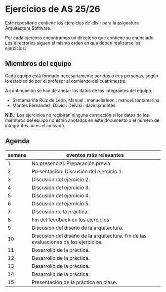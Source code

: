 # Ejercicios de AS 25/26

Este repositorio contiene los ejercicios de elixir para la asignatura
Arquitectura Software.

Por cada ejercicio encontramos un directorio que contiene su
enunciado. Los directorios siguen el mismo orden en que deben
realizarse los ejercicios.

## Miembros del equipo

Cada equipo está formado necesariamente por dos o tres personas, según
lo establecido por el profesor al comienzo del cuatrimestre.

A continuación se han de anotar los datos de los integrantes del equipo:

- Santamariña Ruiz de León, Manuel : manuelsrleon : manuel.santamarina
- Montes Fernández, David : Deivisi : david.j.montes

**N.B.:** Los ejercicios no recibirán ninguna corrección si los datos
de los miembros del equipo no están anotados en este documento o el
número de integrantes no es el indicado.


## Agenda

| semana | eventos más relevantes |
|--------|-------------|
|      1 | No presencial. Preparación previa |
|      2 | Presentación. Discusión del ejercicio 1. |
|      3 | Discusión del ejercicio 2. |
|      4 | Discusión del ejercicio 3. |
|      5 | Discusión del ejercicio 4. |
|      6 | Discusión del ejercicio 5. |
|      7 | Discusión de la práctica. |
|      8 | Fin del feedback en los ejercicios. |
|      9 | Discusión del diseño de la arquitectura. | 
|     10 | Discusión del diseño de la arquitectura. Fin de las evaluaciones de los ejercicios. | 
|     11 | Desarrollo de la práctica. |
|     12 | Desarrollo de la práctica. |
|     13 | Desarrollo de la práctica. |
|     14 | Desarrollo de la práctica. |
|     15 | Presentación de la práctica en clase. |
